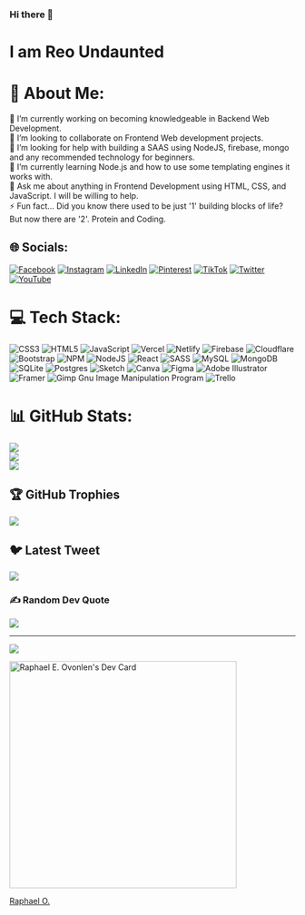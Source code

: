 ### Hi there 👋
# I am Reo Undaunted

# 💫 About Me:
🔭 I’m currently working on becoming knowledgeable in Backend Web Development.<br>👯 I’m looking to collaborate on Frontend Web development projects.<br>🤝 I’m looking for help with building a SAAS using NodeJS, firebase, mongo and any recommended technology for beginners. <br>🌱 I’m currently learning Node.js and how to use some templating engines it works with.<br>💬 Ask me about anything in Frontend Development using HTML, CSS, and JavaScript. I will be willing to help.<br>⚡ Fun fact... Did you know there used to be just '1' building blocks of life? But now there are '2'. Protein and Coding.


## 🌐 Socials:
[![Facebook](https://img.shields.io/badge/Facebook-%231877F2.svg?logo=Facebook&logoColor=white)](https://facebook.com/reoundaunted) [![Instagram](https://img.shields.io/badge/Instagram-%23E4405F.svg?logo=Instagram&logoColor=white)](https://instagram.com/reoundaunted) [![LinkedIn](https://img.shields.io/badge/LinkedIn-%230077B5.svg?logo=linkedin&logoColor=white)](https://linkedin.com/in/raphaelovonlen) [![Pinterest](https://img.shields.io/badge/Pinterest-%23E60023.svg?logo=Pinterest&logoColor=white)](https://pinterest.com/reoundaunted) [![TikTok](https://img.shields.io/badge/TikTok-%23000000.svg?logo=TikTok&logoColor=white)](https://tiktok.com/@reoundaunted) [![Twitter](https://img.shields.io/badge/Twitter-%231DA1F2.svg?logo=Twitter&logoColor=white)](https://twitter.com/reoundaunted) [![YouTube](https://img.shields.io/badge/YouTube-%23FF0000.svg?logo=YouTube&logoColor=white)](https://youtube.com/@reoundaunted) 

# 💻 Tech Stack:
![CSS3](https://img.shields.io/badge/css3-%231572B6.svg?style=for-the-badge&logo=css3&logoColor=white) ![HTML5](https://img.shields.io/badge/html5-%23E34F26.svg?style=for-the-badge&logo=html5&logoColor=white) ![JavaScript](https://img.shields.io/badge/javascript-%23323330.svg?style=for-the-badge&logo=javascript&logoColor=%23F7DF1E) ![Vercel](https://img.shields.io/badge/vercel-%23000000.svg?style=for-the-badge&logo=vercel&logoColor=white) ![Netlify](https://img.shields.io/badge/netlify-%23000000.svg?style=for-the-badge&logo=netlify&logoColor=#00C7B7) ![Firebase](https://img.shields.io/badge/firebase-%23039BE5.svg?style=for-the-badge&logo=firebase) ![Cloudflare](https://img.shields.io/badge/Cloudflare-F38020?style=for-the-badge&logo=Cloudflare&logoColor=white) ![Bootstrap](https://img.shields.io/badge/bootstrap-%23563D7C.svg?style=for-the-badge&logo=bootstrap&logoColor=white) ![NPM](https://img.shields.io/badge/NPM-%23000000.svg?style=for-the-badge&logo=npm&logoColor=white) ![NodeJS](https://img.shields.io/badge/node.js-6DA55F?style=for-the-badge&logo=node.js&logoColor=white) ![React](https://img.shields.io/badge/react-%2320232a.svg?style=for-the-badge&logo=react&logoColor=%2361DAFB) ![SASS](https://img.shields.io/badge/SASS-hotpink.svg?style=for-the-badge&logo=SASS&logoColor=white) ![MySQL](https://img.shields.io/badge/mysql-%2300f.svg?style=for-the-badge&logo=mysql&logoColor=white) ![MongoDB](https://img.shields.io/badge/MongoDB-%234ea94b.svg?style=for-the-badge&logo=mongodb&logoColor=white) ![SQLite](https://img.shields.io/badge/sqlite-%2307405e.svg?style=for-the-badge&logo=sqlite&logoColor=white) ![Postgres](https://img.shields.io/badge/postgres-%23316192.svg?style=for-the-badge&logo=postgresql&logoColor=white) ![Sketch](https://img.shields.io/badge/Sketch-FFB387?style=for-the-badge&logo=sketch&logoColor=black) ![Canva](https://img.shields.io/badge/Canva-%2300C4CC.svg?style=for-the-badge&logo=Canva&logoColor=white) 	![Figma](https://img.shields.io/badge/figma-%23F24E1E.svg?style=for-the-badge&logo=figma&logoColor=white) ![Adobe Illustrator](https://img.shields.io/badge/adobeillustrator-%23FF9A00.svg?style=for-the-badge&logo=adobeillustrator&logoColor=white) ![Framer](https://img.shields.io/badge/Framer-black?style=for-the-badge&logo=framer&logoColor=blue) ![Gimp Gnu Image Manipulation Program](https://img.shields.io/badge/Gimp-657D8B?style=for-the-badge&logo=gimp&logoColor=FFFFFF) ![Trello](https://img.shields.io/badge/Trello-%23026AA7.svg?style=for-the-badge&logo=Trello&logoColor=white)
# 📊 GitHub Stats:
![](https://github-readme-stats.vercel.app/api?username=ReoUndaunted&theme=shades-of-purple&hide_border=false&include_all_commits=true&count_private=true)<br/>
![](https://github-readme-streak-stats.herokuapp.com/?user=ReoUndaunted&theme=shades-of-purple&hide_border=false)<br/>
![](https://github-readme-stats.vercel.app/api/top-langs/?username=ReoUndaunted&theme=shades-of-purple&hide_border=false&include_all_commits=true&count_private=true&layout=compact)

## 🏆 GitHub Trophies
![](https://github-profile-trophy.vercel.app/?username=ReoUndaunted&theme=radical&no-frame=true&no-bg=false&margin-w=4)

## 🐦 Latest Tweet
[![](https://gtce.itsvg.in/api?username=reoundaunted)](https://github.com/VishwaGauravIn/github-twitter-card-embed)

### ✍️ Random Dev Quote
![](https://quotes-github-readme.vercel.app/api?type=horizontal&theme=radical)


---
[![](https://visitcount.itsvg.in/api?id=ReoUndaunted&label=Profile%20Views&color=6&icon=0&pretty=false)](https://visitcount.itsvg.in)

<a href="https://app.daily.dev/DailyDevTips"><img src="https://github.com/ReoUndaunted/ReoUndaunted/blob/master/devcard.svg" width="400" alt="Raphael E. Ovonlen's Dev Card"/></a>

<div class="badge-base LI-profile-badge" data-locale="en_US" data-size="medium" data-theme="dark" data-type="HORIZONTAL" data-vanity="raphaelovonlen" data-version="v1"><a class="badge-base__link LI-simple-link" href="https://ng.linkedin.com/in/raphaelovonlen?trk=profile-badge">Raphael O.</a></div>
              
